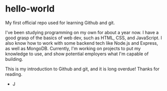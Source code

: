 # hello-world
My first official repo used for learning Github and git.

I've been studying programming on my own for about a year now. I have a good grasp of the basics of web dev, such as HTML, CSS, and JavaScript. I also know how to work with some backend tech like Node.js and Express, as well as MongoDB. Currently, I'm working on projects to put my knowledge to use, and show potential employers what I'm capable of building. 

This is my introduction to Github and git, and it is long overdue! Thanks for reading. 

- J
